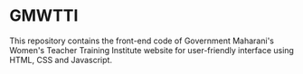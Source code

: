 # GMWTTI
 This repository contains the front-end code of Government Maharani's Women's Teacher Training Institute website for user-friendly interface using HTML, CSS and Javascript.
